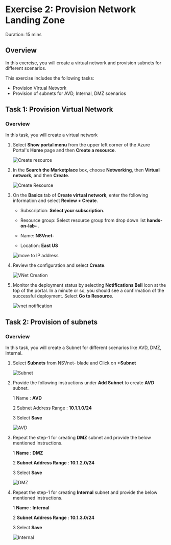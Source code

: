 
# Exercise 2: Provision Network Landing Zone

Duration: 15 mins

## Overview

In this exercise, you will create a virtual network and provision subnets for different scenarios.

This exercise includes the following tasks:

* Provision Virtual Network 
* Provision of subnets for AVD, Internal, DMZ scenarios


## Task 1: Provision Virtual Network 

### Overview

In this task, you will create a virtual network




1.  Select **Show portal menu** from the upper left corner of the Azure Portal's **Home** page and then **Create a resource**.

      ![Create resource](https://github.com/Divyasri199/AIW-Azure-Network-Solutions/blob/prod/media/createresou.png?raw=true)
     
2.  In the **Search the Marketplace** box, choose **Networking**, then **Virtual network**, and then **Create**. 

     ![Create Resource](https://user-images.githubusercontent.com/83349577/131707021-540299f2-c399-4e82-b2b5-0eaedd86925e.png)
     
3. On the **Basics** tab of **Create virtual network**, enter the following information and select **Review + Create**.

    -  Subscription: **Select your subscription**.
  
    -  Resource group: Select resource group from drop down list **hands-on-lab-<inject key="DeploymentID" enableCopy="false"/>** .

    -  Name: **NSVnet-<inject key="DeploymentID" enableCopy="false"/>**

    -  Location: **East US**

     ![move to IP address](https://github.com/Divyasri199/AIW-Azure-Network-Solutions/blob/prod/media/createVirtualNet.png?raw=true)

4.  Review the configuration and select **Create**.

     ![VNet Creation](https://github.com/Divyasri199/AIW-Azure-Network-Solutions/blob/prod/media/createVnet1.png?raw=true)

5.  Monitor the deployment status by selecting **Notifications Bell** icon at the top of the portal. In a minute or so, you should see a confirmation of the successful deployment. Select **Go to Resource**.

     ![vnet notification](https://github.com/Divyasri199/AIW-Azure-Network-Solutions/blob/prod/media/notifi.png?raw=true)

## Task 2: Provision of subnets
  
### Overview

In this task, you will create a Subnet for different scenarios like AVD, DMZ, Internal.



     
1.  Select **Subnets** from NSVnet-<inject key="DeploymentID" enableCopy="false"/> blade and Click on **+Subnet**

      ![Subnet](https://github.com/Divyasri199/AIW-Azure-Network-Solutions/blob/prod/media/sunets.png?raw=true)
      
2. Provide the following instructions under **Add Subnet** to create **AVD** subnet.

    1 Name : **AVD**
    
    2 Subnet Address Range : **10.1.1.0/24**
    
    3 Select **Save**

    ![AVD](https://github.com/Divyasri199/AIW-Azure-Network-Solutions/blob/prod/media/AVD1.png?raw=true)
    
3. Repeat the step-1 for creating **DMZ** subnet and provide the below mentioned instructions.

    1 **Name** : **DMZ**
    
    2 **Subnet Address Range** : **10.1.2.0/24**
    
    3 Select **Save**

    ![DMZ](https://github.com/Divyasri199/AIW-Azure-Network-Solutions/blob/prod/media/DMZ1.1.png?raw=true)
    
4. Repeat the step-1 for creating **Internal** subnet and provide the below mentioned instructions.

    1 **Name** : **Internal**
    
    2 **Subnet Address Range** : **10.1.3.0/24** 
    
    3 Select **Save**
    
    ![Internal](https://github.com/Divyasri199/AIW-Azure-Network-Solutions/blob/prod/media/Interna;.png?raw=true)
